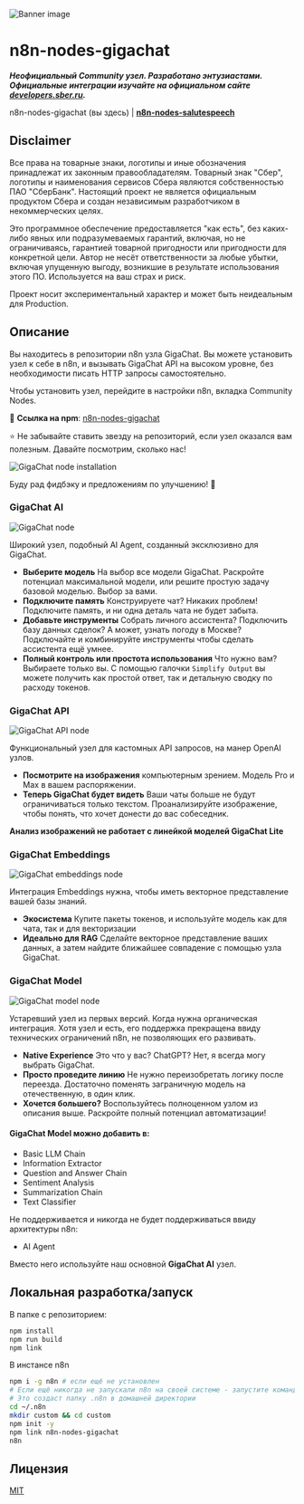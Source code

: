 ![Banner image](https://user-images.githubusercontent.com/10284570/173569848-c624317f-42b1-45a6-ab09-f0ea3c247648.png)

# n8n-nodes-gigachat

**_Неофициальный Community узел. Разработано энтузиастами. Официальные интеграции изучайте на официальном сайте [developers.sber.ru](https://developers.sber.ru/dev)._**

n8n-nodes-gigachat (вы здесь) | [**n8n-nodes-salutespeech**](https://github.com/tomyumm-ge/n8n-salutespeech)

## Disclaimer

Все права на товарные знаки, логотипы и иные обозначения принадлежат их законным правообладателям. Товарный знак "Сбер", логотипы и наименования сервисов Сбера являются собственностью ПАО "СберБанк". Настоящий проект не является официальным продуктом Сбера и создан независимым разработчиком в некоммерческих целях.

Это программное обеспечение предоставляется "как есть", без каких-либо явных или подразумеваемых гарантий, включая, но не ограничиваясь, гарантией товарной пригодности или пригодности для конкретной цели. Автор не несёт ответственности за любые убытки, включая упущенную выгоду, возникшие в результате использования этого ПО. Используется на ваш страх и риск.

Проект носит экспериментальный характер и может быть неидеальным для Production.

## Описание

Вы находитесь в репозитории n8n узла GigaChat. Вы можете установить узел к себе в n8n, и вызывать GigaChat API на высоком уровне, без необходимости писать HTTP запросы самостоятельно.

Чтобы установить узел, перейдите в настройки n8n, вкладка Community Nodes.

📌 **Ссылка на npm**: [n8n-nodes-gigachat](https://www.npmjs.com/package/n8n-nodes-gigachat)

⭐️ Не забывайте ставить звезду на репозиторий, если узел оказался вам полезным. Давайте посмотрим, сколько нас!

![GigaChat node installation](https://raw.githubusercontent.com/tomyumm-ge/n8n-gigachat/master/screenshots/screenshot_4.png)

Буду рад фидбэку и предложениям по улучшению! 🚀

### GigaChat AI

![GigaChat node](https://raw.githubusercontent.com/tomyumm-ge/n8n-gigachat/master/screenshots/screenshot_1.png)

Широкий узел, подобный AI Agent, созданный эксклюзивно для GigaChat.

- **Выберите модель** На выбор все модели GigaChat. Раскройте потенциал максимальной модели, или решите простую задачу базовой моделью. Выбор за вами.
- **Подключите память** Конструируете чат? Никаких проблем! Подключите память, и ни одна деталь чата не будет забыта.
- **Добавьте инструменты** Собрать личного ассистента? Подключить базу данных сделок? А может, узнать погоду в Москве? Подключайте и комбинируйте инструменты чтобы сделать ассистента ещё умнее.
- **Полный контроль или простота использования** Что нужно вам? Выбираете только вы. С помощью галочки `Simplify Output` вы можете получить как простой ответ, так и детальную сводку по расходу токенов.

### GigaChat API

![GigaChat API node](https://raw.githubusercontent.com/tomyumm-ge/n8n-gigachat/master/screenshots/screenshot_5.png)

Функциональный узел для кастомных API запросов, на манер OpenAI узлов.

- **Посмотрите на изображения** компьютерным зрением. Модель Pro и Max в вашем распоряжении.
- **Теперь GigaChat будет видеть** Ваши чаты больше не будут ограничиваться только текстом. Проанализируйте изображение, чтобы понять, что хочет донести до вас собеседник.

__Анализ изображений не работает с линейкой моделей GigaChat Lite__

### GigaChat Embeddings

![GigaChat embeddings node](https://raw.githubusercontent.com/tomyumm-ge/n8n-gigachat/master/screenshots/screenshot_2.png)

Интеграция Embeddings нужна, чтобы иметь векторное представление вашей базы знаний.

- **Экосистема** Купите пакеты токенов, и используйте модель как для чата, так и для векторизации
- **Идеально для RAG** Сделайте векторное представление ваших данных, а затем найдите ближайшее совпадение с помощью узла GigaChat.

### GigaChat Model

![GigaChat model node](https://raw.githubusercontent.com/tomyumm-ge/n8n-gigachat/master/screenshots/screenshot_3.png)

Устаревший узел из первых версий. Когда нужна органическая интеграция. Хотя узел и есть, его поддержка прекращена ввиду технических ограничений n8n, не позволяющих его развивать.

- **Native Experience** Это что у вас? ChatGPT? Нет, я всегда могу выбрать GigaChat.
- **Просто проведите линию** Не нужно переизобретать логику после переезда. Достаточно поменять заграничную модель на отечественную, в один клик.
- **Хочется большего?** Воспользуйтесь полноценном узлом из описания выше. Раскройте полный потенциал автоматизации!

#### GigaChat Model можно добавить в:

- Basic LLM Chain
- Information Extractor
- Question and Answer Chain
- Sentiment Analysis
- Summarization Chain
- Text Classifier

Не поддерживается и никогда не будет поддерживаться ввиду архитектуры n8n:

- AI Agent

Вместо него используйте наш основной **GigaChat AI** узел.

## Локальная разработка/запуск

В папке с репозиторием:

```bash
npm install
npm run build
npm link
```

В инстансе n8n

```bash
npm i -g n8n # если ещё не установлен
# Если ещё никогда не запускали n8n на своей системе - запустите командой "n8n"
# Это создаст папку .n8n в домашней директории
cd ~/.n8n
mkdir custom && cd custom
npm init -y
npm link n8n-nodes-gigachat
n8n
```

## Лицензия

[MIT](https://github.com/tomyumm-ge/n8n-gigachat/blob/master/LICENSE.md)
